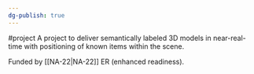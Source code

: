 ```yaml
---
dg-publish: true
---
```

#project 
A project to deliver semantically labeled 3D models in near-real-time with positioning of known items within the scene.

Funded by [[NA-22|NA-22]] ER (enhanced readiness).
